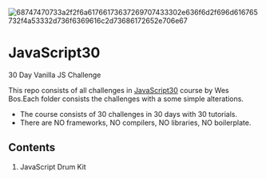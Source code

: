 ![68747470733a2f2f6a61766173637269707433302e636f6d2f696d616765732f4a53332d736f6369616c2d73686172652e706e67](https://user-images.githubusercontent.com/26346816/32991210-26d04a6e-cd5d-11e7-81f4-be43e38248bb.png)
# JavaScript30
30 Day Vanilla JS Challenge

This repo consists of all challenges in [JavaScript30](https://javascript30.com/) course by Wes Bos.Each folder consists the challenges with a some simple alterations.
* The course consists of 30 challenges in 30 days with 30 tutorials.
* There are NO frameworks, NO compilers, NO libraries, NO boilerplate.

## Contents

1. JavaScript Drum Kit
